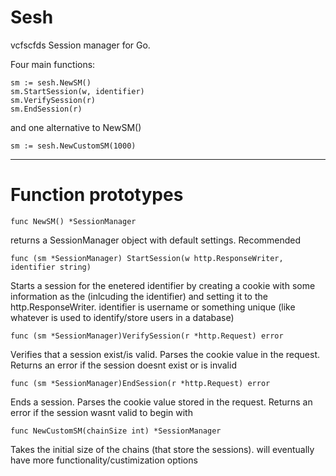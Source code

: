 # Sesh
vcfscfds
Session manager for Go.


Four main functions:

	sm := sesh.NewSM()
	sm.StartSession(w, identifier)
	sm.VerifySession(r) 
	sm.EndSession(r) 

and one alternative to NewSM()
	
	sm := sesh.NewCustomSM(1000)

----

# Function prototypes

	func NewSM() *SessionManager
	
returns a SessionManager object with default settings. Recommended

	func (sm *SessionManager) StartSession(w http.ResponseWriter, identifier string)
	
Starts a session for the enetered identifier by creating a cookie with some information
as the (inlcuding the identifier) and setting it to the http.ResponseWriter.  identifier 
is username or something unique (like whatever is used to identify/store users in a 
database)

	func (sm *SessionManager)VerifySession(r *http.Request) error

Verifies that a session exist/is valid. Parses the cookie value in the request. Returns
an error if the session doesnt exist or is invalid

	func (sm *SessionManager)EndSession(r *http.Request) error

Ends a session. Parses the cookie value stored in the request. Returns an error if the
session wasnt valid to begin with

	func NewCustomSM(chainSize int) *SessionManager 

Takes the initial size of the chains (that store the sessions). will eventually have 
more functionality/custimization options

